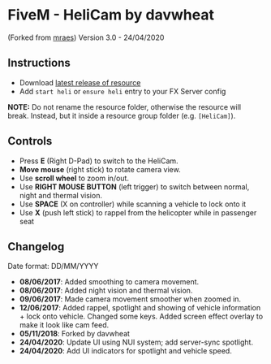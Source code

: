 # FiveM - HeliCam by davwheat

(Forked from [mraes](https://www.github.com/mraes))
Version 3.0 - 24/04/2020

## Instructions

- Download [latest release of resource](https://github.com/davwheat/HeliCam-FiveM/releases/latest)
- Add `start heli` or `ensure heli` entry to your FX Server config

**NOTE:** Do not rename the resource folder, otherwise the resource will break. Instead, but it inside a resource group folder (e.g. `[HeliCam]`).

## Controls

- Press **E** (Right D-Pad) to switch to the HeliCam.
- **Move mouse** (right stick) to rotate camera view.
- Use **scroll wheel** to zoom in/out.
- Use **RIGHT MOUSE BUTTON** (left trigger) to switch between normal, night and thermal vision.
- Use **SPACE** (X on controller) while scanning a vehicle to lock onto it
- Use **X** (push left stick) to rappel from the helicopter while in passenger seat

## Changelog

Date format: DD/MM/YYYY

- **08/06/2017**: Added smoothing to camera movement.
- **08/06/2017**: Added night vision and thermal vision.
- **09/06/2017**: Made camera movement smoother when zoomed in.
- **12/06/2017**: Added rappel, spotlight and showing of vehicle information + lock onto vehicle. Changed some keys. Added screen effect overlay to make it look like cam feed.
- **05/11/2018**: Forked by davwheat
- **24/04/2020**: Update UI using NUI system; add server-sync spotlight.
- **24/04/2020**: Add UI indicators for spotlight and vehicle speed.
